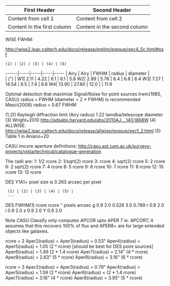 
First Header | Second Header
------------ | -------------
Content from cell 1 | Content from cell 2
Content in the first column | Content in the second column


WISE FWHM:


http://wise2.ipac.caltech.edu/docs/release/prelim/expsup/sec4_5c.html#psf


    (1) | (2) | (3) | (4) | (5) 
  ------|-----|-----|-----|-----
  |  Airy  | Airy     |        FWHM
  | radius | diameter |       
  |  (")   |
W1|  2.11  |  4.22 |  6.1 |  6.1 |  5.8
W2|  2.89  |  5.78 |  6.4 |  6.8 |  6.4
W3|  7.27  | 14.54 |  6.5 |  7.4 |  6.6
W4| 13.90  | 27.80 | 12.0 |      | 11.9


Optimal detection that maximise Signal/Noise for point sources
Irwin(1985, CASU) radius = FWHM (diameter = 2 * FWHM) is recommended
Masci(2008)       radius = 0.67 FWHM

(1,2)) Rayleigh diffraction limit (Airy radius) 1.22 lamdba/telescope diameter
(3) Wright+2010 http://adsabs.harvard.edu/abs/2010AJ....140.1868W 
(4) ALLWISE: http://wise2.ipac.caltech.edu/docs/release/allwise/expsup/sec1_2.html
(5) Table 1 in Aniano+20


CASU imcore aperture definitions:
http://casu.ast.cam.ac.uk/surveys-projects/vista/technical/catalogue-generation

The radii are:
1:  1/2 rcore
2:  1/sqrt(2) rcore
3:  rcore
4:  sqrt(2)  rcore
5:  2 rcore
6:  2 sqrt(2) rcore
7:  4 rcore
8:  5  rcore
9:  6  rcore
10: 7  rcore
11: 8  rcore
12: 10 rcore
13: 12 rcore




DES Y1A1+ pixel size is 0.263 arcsec per pixel 

     (1) | (2) | (3) | (4) | (5) |
	 ---
DES FWHM(1)     rcore        rcore 
     "       pixels arcsec
g   0.9       2.0   0.526    3.0  0.789
r   0.9       2.0   
i   0.9       2.0
z   0.9       2.0
Y   0.9       2.0


Note CASU Classify only computes APCOR upto APER 7 ie. APCOR7; it assumes
that this recovers 100% of flux and APER8+ are for large extended objects like
galaxies.

rcore = 2
Aper2(radius) = 
Aper3(radius) = 0.53"
Aper4(radius) = 
Aper5(radius) = 1.05    (2 * rcore) [should be best for DES point sources]
Aper6(radius) = 1.49    (2 * 1.4 rcore)
Aper7(radius) = 2.14"   (4 * rcore)
Aper8(radius) = 2.63"   (5 * rcore)
Aper9(radius) = 3.16"   (6 * rcore)



rcore = 3
Aper2(radius) = 
Aper3(radius) = 0.79"
Aper4(radius) = 
Aper5(radius) = 1.59    (2 * rcore) 
Aper6(radius) =         (2 * 1.4 rcore)
Aper7(radius) = 3.16"   (4 * rcore)
Aper8(radius) = 3.95"   (5 * rcore)


